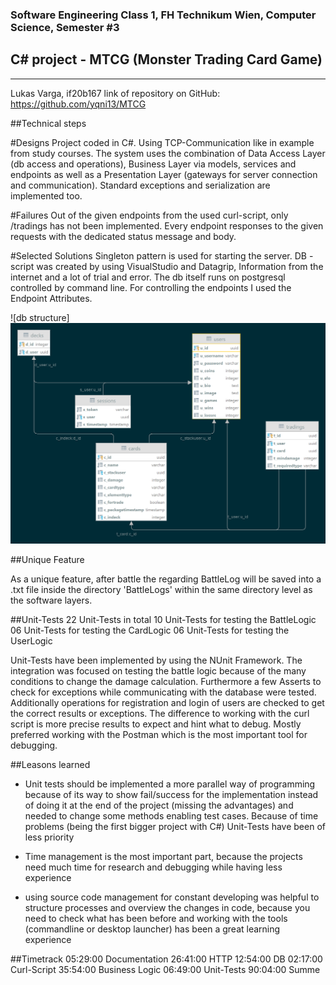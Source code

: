 ### Software Engineering Class 1, FH Technikum Wien, Computer Science, Semester #3

## C# project - MTCG (Monster Trading Card Game)

---
Lukas Varga, if20b167
link of repository on GitHub:
https://github.com/yqni13/MTCG

##Technical steps

#Designs
Project coded in C#. Using TCP-Communication like in example from study courses. 
The system uses the combination of Data Access Layer (db access and operations), Business Layer via models, services and endpoints as well as a Presentation Layer (gateways for server connection and communication). Standard exceptions and serialization are implemented too.

#Failures
Out of the given endpoints from the used curl-script, only /tradings has not been implemented. Every endpoint responses to the given requests with the dedicated status message and body.

#Selected Solutions
Singleton pattern is used for starting the server.
DB - script was created by using VisualStudio and Datagrip, Information from the internet and a lot of trial and error. The db itself runs on postgresql controlled by command line. For controlling the endpoints I used the Endpoint Attributes.

![db structure]
<img alt="db_placeholder" src="res/mtcg_db_visualize.png">


##Unique Feature

As a unique feature, after battle the regarding BattleLog will be saved into a .txt file inside the directory 'BattleLogs' within the same directory level as the software layers.


##Unit-Tests
22 Unit-Tests in total
10 Unit-Tests for testing the BattleLogic
06 Unit-Tests for testing the CardLogic
06 Unit-Tests for testing the UserLogic

Unit-Tests have been implemented by using the NUnit Framework.
The integration was focused on testing the battle logic because of the many conditions to change the damage calculation. Furthermore a few Asserts to check for exceptions while communicating with the database were tested. Additionally operations for registration and login of users are checked to get the correct results or exceptions. The difference to working with the curl script is more precise results to expect and hint what to debug. Mostly preferred working with the Postman which is the most important tool for debugging.


##Leasons learned

- Unit tests should be implemented a more parallel way of programming because of its way to show fail/success for the implementation instead of doing it at the end of the project (missing the advantages) and needed to change some methods enabling test cases. Because of time problems (being the first bigger project with C#) Unit-Tests have been of less priority

- Time management is the most important part, because the projects need much time for research and debugging while having less experience

- using source code management for constant developing was helpful to structure processes and overview the changes in code, because you need to check what has been before and working with the tools (commandline or desktop launcher) has been a great learning experience

##Timetrack
05:29:00 Documentation
26:41:00 HTTP
12:54:00 DB
02:17:00 Curl-Script
35:54:00 Business Logic
06:49:00 Unit-Tests
90:04:00 Summe


